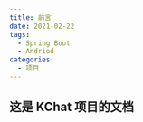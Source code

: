 ```yaml
---
title: 前言
date: 2021-02-22
tags:
  - Spring Boot
  - Andriod
categories:
  - 项目
---
```


## 这是 KChat 项目的文档
